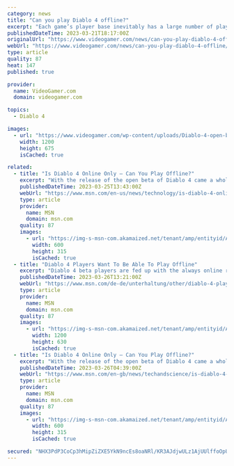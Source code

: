 ```yaml
---
category: news
title: "Can you play Diablo 4 offline?"
excerpt: "Each game’s player base inevitably has a large number of players that prefer playing offline or solo and Diablo 4 is no different. NOW READ: Is Diablo 4 gender locked? With this in mind, a question ..."
publishedDateTime: 2023-03-21T18:17:00Z
originalUrl: "https://www.videogamer.com/news/can-you-play-diablo-4-offline/"
webUrl: "https://www.videogamer.com/news/can-you-play-diablo-4-offline/"
type: article
quality: 87
heat: 147
published: true

provider:
  name: VideoGamer.com
  domain: videogamer.com

topics:
  - Diablo 4

images:
  - url: "https://www.videogamer.com/wp-content/uploads/Diablo-4-open-beta.jpg"
    width: 1200
    height: 675
    isCached: true

related:
  - title: "Is Diablo 4 Online Only – Can You Play Offline?"
    excerpt: "With the release of the open beta of Diablo 4 came a whole hoard of players, both new and old. Xbox, Playstation, and PC players from around the world got the chance to try out the opening act of the ..."
    publishedDateTime: 2023-03-25T13:43:00Z
    webUrl: "https://www.msn.com/en-us/news/technology/is-diablo-4-online-only-can-you-play-offline/ar-AA194GKC"
    type: article
    provider:
      name: MSN
      domain: msn.com
    quality: 87
    images:
      - url: "https://img-s-msn-com.akamaized.net/tenant/amp/entityid/AA18q8eb.img?h=315&w=600&m=6&q=60&o=t&l=f&f=jpg"
        width: 600
        height: 315
        isCached: true
  - title: "Diablo 4 Players Want To Be Able To Play Offline"
    excerpt: "Diablo 4 beta players are fed up with the always online requirements, calling on the devs to make it possible to play offline. This comes as the Diablo servers have struggled to keep up with demand, ..."
    publishedDateTime: 2023-03-26T13:21:00Z
    webUrl: "https://www.msn.com/de-de/unterhaltung/other/diablo-4-players-want-to-be-able-to-play-offline/ar-AA195Lpt"
    type: article
    provider:
      name: MSN
      domain: msn.com
    quality: 87
    images:
      - url: "https://img-s-msn-com.akamaized.net/tenant/amp/entityid/AA195XQh.img?h=630&w=1200&m=6&q=60&o=t&l=f&f=jpg"
        width: 1200
        height: 630
        isCached: true
  - title: "Is Diablo 4 Online Only – Can You Play Offline?"
    excerpt: "With the release of the open beta of Diablo 4 came a whole hoard of players, both new and old. Xbox, Playstation, and PC players from around the world got the chance to try out the opening act of the ..."
    publishedDateTime: 2023-03-26T04:39:00Z
    webUrl: "https://www.msn.com/en-gb/news/techandscience/is-diablo-4-online-only-can-you-play-offline/ar-AA194GKC"
    type: article
    provider:
      name: MSN
      domain: msn.com
    quality: 87
    images:
      - url: "https://img-s-msn-com.akamaized.net/tenant/amp/entityid/AA18q8eb.img?h=315&w=600&m=6&q=60&o=t&l=f&f=jpg"
        width: 600
        height: 315
        isCached: true

secured: "NHX3PdP3CoCp3hMipZiZXE5YkN9ncEs8oaNRl/KR3AJdjwULz1AjUUlffoOpU5tgqwHjUPc6N0s6/NE9td5PvB3N2FAI79yt1tqzaF+cLEirFnly8SB3dOq3pRQmTxni4PDUM23KOJteBahUVqf5LAGkIMkY1LXCaY71ffI5j0pp4kn0AhohzFa38YBFFHS0EYafCodJjI3/UQoesmXow7qMAoKhkAp/9tZP0RXiRmcHM8HH4WDZoYQ3VEpQ+Ezf/DQL00+W/kutvZvtUpeUH/nOtYVeu9PEC3LvX467t5EnL60uMAqLXs/JPuE2vIzBXteMxW6NbZe+5mMxHeAHP2sfxmRHVQl0rPXxTW7euik=;jptQAXmkg4l0UXSh2LtFQw=="
---
```


